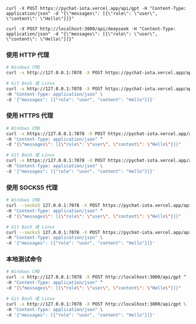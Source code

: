 ```curl -X POST https://pychat-iota.vercel.app/api/gpt -H "Content-Type: application/json" -d "{\"messages\": [{\"role\": \"user\", \"content\": \"Hello\"}]}"```

```curl -X POST http://localhost:3000/api/deepseek -H "Content-Type: application/json" -d "{\"messages\": [{\"role\": \"user\", \"content\": \"Hello\"}]}"```

### 使用 HTTP 代理
```bash
# Windows CMD
curl -x http://127.0.0.1:7078 -X POST https://pychat-iota.vercel.app/api/gpt -H "Content-Type: application/json" d "{\"messages\": [{\"role\": \"user\", \"content\": \"Hello\"}]}"

# Git Bash 或 Linux
curl -x http://127.0.0.1:7078 -X POST https://pychat-iota.vercel.app/api/gpt \
-H "Content-Type: application/json" \
-d '{"messages": [{"role": "user", "content": "Hello"}]}'
```

### 使用 HTTPS 代理
```bash
# Windows CMD
curl -x https://127.0.0.1:7078 -X POST https://pychat-iota.vercel.app/api/gpt ^
-H "Content-Type: application/json" ^
-d "{\"messages\": [{\"role\": \"user\", \"content\": \"Hello\"}]}"

# Git Bash 或 Linux
curl -x https://127.0.0.1:7078 -X POST https://pychat-iota.vercel.app/api/gpt \
-H "Content-Type: application/json" \
-d '{"messages": [{"role": "user", "content": "Hello"}]}'
```

### 使用 SOCKS5 代理
```bash
# Windows CMD
curl --socks5 127.0.0.1:7078 -X POST https://pychat-iota.vercel.app/api/gpt ^
-H "Content-Type: application/json" ^
-d "{\"messages\": [{\"role\": \"user\", \"content\": \"Hello\"}]}"

# Git Bash 或 Linux
curl --socks5 127.0.0.1:7078 -X POST https://pychat-iota.vercel.app/api/gpt \
-H "Content-Type: application/json" \
-d '{"messages": [{"role": "user", "content": "Hello"}]}'
```

### 本地测试命令
```bash
# Windows CMD
curl -x http://127.0.0.1:7078 -X POST http://localhost:3000/api/gpt ^
-H "Content-Type: application/json" ^
-d "{\"messages\": [{\"role\": \"user\", \"content\": \"Hello\"}]}"

# Git Bash 或 Linux
curl -x http://127.0.0.1:7078 -X POST http://localhost:3000/api/gpt \
-H "Content-Type: application/json" \
-d '{"messages": [{"role": "user", "content": "Hello"}]}'
```